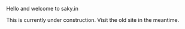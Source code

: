 Hello and welcome to saky.in

This is currently under construction. Visit the old site in the meantime.
